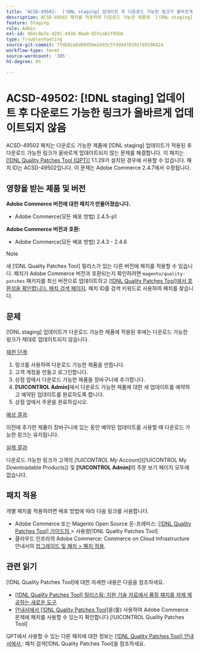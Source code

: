 ```yaml
---
title: 'ACSD-49502:  [!DNL staging] 업데이트 후 다운로드 가능한 링크가 올바르게 업데이트되지 않음'
description: ACSD-49502 패치를 적용하여 다운로드 가능한 제품에  [!DNL staging] 업데이트가 적용된 후 다운로드 가능한 링크가 올바르게 업데이트되지 않는 Adobe Commerce 문제를 해결합니다.
feature: Staging
role: Admin
exl-id: 9bdc9a7e-4291-4438-9ba0-65fcab1f95bb
type: Troubleshooting
source-git-commit: 7fdb02a6d89d50ea593c5fd99d78101f89198424
workflow-type: tm+mt
source-wordcount: '385'
ht-degree: 0%

---
```


# ACSD-49502: [!DNL staging] 업데이트 후 다운로드 가능한 링크가 올바르게 업데이트되지 않음

ACSD-49502 패치는 다운로드 가능한 제품에 [!DNL staging] 업데이트가 적용된 후 다운로드 가능한 링크가 올바르게 업데이트되지 않는 문제를 해결합니다. 이 패치는 [[!DNL Quality Patches Tool (QPT)]](https://experienceleague.adobe.com/en/docs/commerce-operations/tools/quality-patches-tool/quality-patches-tool-to-self-serve-quality-patches) 1.1.29가 설치된 경우에 사용할 수 있습니다. 패치 ID는 ACSD-49502입니다. 이 문제는 Adobe Commerce 2.4.7에서 수정됩니다.

## 영향을 받는 제품 및 버전

**Adobe Commerce 버전에 대한 패치가 만들어졌습니다.**

* Adobe Commerce(모든 배포 방법) 2.4.5-p1

**Adobe Commerce 버전과 호환:**

* Adobe Commerce(모든 배포 방법) 2.4.3 - 2.4.6

>[!NOTE]
>
>새 [!DNL Quality Patches Tool] 릴리스가 있는 다른 버전에 패치를 적용할 수 있습니다. 패치가 Adobe Commerce 버전과 호환되는지 확인하려면 `magento/quality-patches` 패키지를 최신 버전으로 업데이트하고 [[!DNL Quality Patches Tool]에서 호환성을 확인합니다. 패치 검색 페이지](https://experienceleague.adobe.com/tools/commerce-quality-patches/index.html). 패치 ID를 검색 키워드로 사용하여 패치를 찾습니다.

## 문제

[!DNL staging] 업데이트가 다운로드 가능한 제품에 적용된 후에는 다운로드 가능한 링크가 제대로 업데이트되지 않습니다.

<u>재현 단계</u>:

1. 링크를 사용하여 다운로드 가능한 제품을 만듭니다.
1. 고객 계정을 만들고 로그인합니다.
1. 상점 앞에서 다운로드 가능한 제품을 장바구니에 추가합니다.
1. **[!UICONTROL Admin]**&#x200B;에서 다운로드 가능한 제품에 대한 새 업데이트를 예약하고 예약된 업데이트를 완료하도록 합니다.
1. 상점 앞에서 주문을 완료하십시오.

<u>예상 결과</u>:

이전에 추가한 제품이 장바구니에 있는 동안 예약된 업데이트를 사용할 때 다운로드 가능한 링크는 유지됩니다.

<u>실제 결과</u>:

다운로드 가능한 링크가 고객의 *[!UICONTROL My Account]*([!UICONTROL My Downloadable Products]) 및 **[!UICONTROL Admin]**&#x200B;의 주문 보기 페이지 모두에 없습니다.

## 패치 적용

개별 패치를 적용하려면 배포 방법에 따라 다음 링크를 사용합니다.

* Adobe Commerce 또는 Magento Open Source 온-프레미스: [[!DNL Quality Patches Tool]  가이드의 ](/help/tools/quality-patches-tool/usage.md)> 사용량[!DNL Quality Patches Tool]
* 클라우드 인프라의 Adobe Commerce: Commerce on Cloud Infrastructure 안내서의 [업그레이드 및 패치 > 패치 적용](https://experienceleague.adobe.com/docs/commerce-cloud-service/user-guide/develop/upgrade/apply-patches.html).

## 관련 읽기

[!DNL Quality Patches Tool]에 대한 자세한 내용은 다음을 참조하세요.

* [[!DNL Quality Patches Tool] 릴리스됨: 지원 기술 자료에서 품질 패치를 자체 제공하는 새로운 도구](https://experienceleague.adobe.com/en/docs/commerce-operations/tools/quality-patches-tool/quality-patches-tool-to-self-serve-quality-patches).
* [ 안내서에서  [!DNL Quality Patches Tool]](/help/tools/quality-patches-tool/patches-available-in-qpt/check-patch-for-magento-issue-with-magento-quality-patches.md)을(를) 사용하여 Adobe Commerce 문제에 패치를 사용할 수 있는지 확인합니다.[!UICONTROL Quality Patches Tool]


QPT에서 사용할 수 있는 다른 패치에 대한 정보는 [[!DNL Quality Patches Tool] 안내서에서 ](https://experienceleague.adobe.com/tools/commerce-quality-patches/index.html): 패치 검색[!DNL Quality Patches Tool]을 참조하세요.
